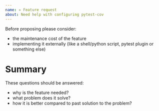 ```yaml
---
name: ✈ Feature request
about: Need help with configuring pytest-cov
---
```


Before proposing please consider:

* the maintenance cost of the feature
* implementing it externally (like a shell/python script,
  pytest plugin or something else)

# Summary

These questions should be answered:

* why is the feature needed?
* what problem does it solve?
* how it is better compared to past solution to the problem?
